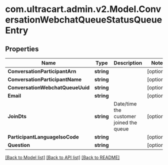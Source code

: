 
# com.ultracart.admin.v2.Model.ConversationWebchatQueueStatusQueueEntry

## Properties

Name | Type | Description | Notes
------------ | ------------- | ------------- | -------------
**ConversationParticipantArn** | **string** |  | [optional] 
**ConversationParticipantName** | **string** |  | [optional] 
**ConversationWebchatQueueUuid** | **string** |  | [optional] 
**Email** | **string** |  | [optional] 
**JoinDts** | **string** | Date/time the customer joined the queue | [optional] 
**ParticipantLanguageIsoCode** | **string** |  | [optional] 
**Question** | **string** |  | [optional] 

[[Back to Model list]](../README.md#documentation-for-models)
[[Back to API list]](../README.md#documentation-for-api-endpoints)
[[Back to README]](../README.md)

